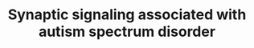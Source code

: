 ---
annotations:
- id: CL:0000540
  parent: animal cell
  type: Cell Type Ontology
  value: neuron
- id: DOID:0060041
  parent: disease of mental health
  type: Disease Ontology
  value: autism spectrum disorder
- id: PW:0000180
  parent: regulatory pathway
  type: Pathway Ontology
  value: mTOR signaling pathway
authors:
- Khanspers
- Egonw
- Eweitz
citedin:
- link: PMC9440113
  title: Machine learning and bioinformatics to identify 8 autophagy-related biomarkers
    and construct gene regulatory networks in dilated cardiomyopathy (2022)
- link: PMC8170991
  title: 'NoRCE: non-coding RNA sets cis enrichment tool (2021)'
communities:
- Diseases
- Diseases
- ONTOX
description: Changes in mTOR activation are believed to be a risk factor for ASD.
  mTOR is regulated by the TCS1/2 complex, and several signaling pathways upstream
  of TSC1/2 positively or negatively regulate this complex, including PI3K-AKT, Ras–ERK,
  LKB1–AMPK and Wnt–GSK3β pathways. The mTOR pathway is also regulated by brain‐derived
  neurotrophic factor (BDNF), which plays a key role in the development and the plasticity
  of the central nervous system and is considered a risk factor for ASD. Increased
  levels of BDNF concentration have been observed in the serum and brain of patients
  with ASD.  mTOR is a key modulator of protein synthesis and thus blocks the activation
  of cell autophagy and promotes cell proliferation, growth, and differentiation.
  Proteasome activity is also affected by neuronal activity, via increased expression
  of UBE3A through transcription factor MEF2, which leads to the internalization of
  AMPA-R.  Variations in the calcium channel CACNA1C are also associated with ASD
  and [Timothy syndrome](https://en.wikipedia.org/wiki/Timothy_syndrome).  Adapted
  from figure 1 in [Daghsni et al](https://www.ncbi.nlm.nih.gov/pmc/articles/PMC6085908/).
last-edited: 2025-03-10
ndex: b26b4d1c-8b6b-11eb-9e72-0ac135e8bacf
organisms:
- Homo sapiens
redirect_from:
- /index.php/Pathway:WP4539
- /instance/WP4539
- /instance/WP4539_r137874
revision: r137874
schema-jsonld:
- '@context': https://schema.org/
  '@id': https://wikipathways.github.io/pathways/WP4539.html
  '@type': Dataset
  creator:
    '@type': Organization
    name: WikiPathways
  description: Changes in mTOR activation are believed to be a risk factor for ASD.
    mTOR is regulated by the TCS1/2 complex, and several signaling pathways upstream
    of TSC1/2 positively or negatively regulate this complex, including PI3K-AKT,
    Ras–ERK, LKB1–AMPK and Wnt–GSK3β pathways. The mTOR pathway is also regulated
    by brain‐derived neurotrophic factor (BDNF), which plays a key role in the development
    and the plasticity of the central nervous system and is considered a risk factor
    for ASD. Increased levels of BDNF concentration have been observed in the serum
    and brain of patients with ASD.  mTOR is a key modulator of protein synthesis
    and thus blocks the activation of cell autophagy and promotes cell proliferation,
    growth, and differentiation. Proteasome activity is also affected by neuronal
    activity, via increased expression of UBE3A through transcription factor MEF2,
    which leads to the internalization of AMPA-R.  Variations in the calcium channel
    CACNA1C are also associated with ASD and [Timothy syndrome](https://en.wikipedia.org/wiki/Timothy_syndrome).  Adapted
    from figure 1 in [Daghsni et al](https://www.ncbi.nlm.nih.gov/pmc/articles/PMC6085908/).
  keywords:
  - AKT1
  - AKT2
  - AKT3
  - ARC
  - BDNF
  - CACNA1C
  - CAMK2B
  - CAMK4
  - Ca2+
  - DLG4
  - EIF4EBP1
  - GDP
  - GRIN1
  - GRIN2A
  - GRIN2B
  - GRIN2C
  - GRIN2D
  - GRIN3A
  - GRIN3B
  - GRM1
  - GSK3B
  - GTP
  - HOMER1
  - HRAS
  - KRAS
  - MAPK1
  - MAPK3
  - MTOR
  - NF1
  - NRAS
  - NTRK2
  - PIK3CA
  - PIK3CB
  - PIK3CD
  - PIK3R1
  - PIK3R2
  - PIK3R3
  - PRKAA1
  - PRKAA2
  - PRKAB1
  - PRKAB2
  - PRKAG1
  - PRKAG2
  - PRKAG3
  - PTEN
  - RHEB
  - RPS6KB1
  - RPTOR
  - Rapamycin
  - SHANK3
  - SYNGAP1
  - TSC1
  - TSC2
  - UBE3A
  license: CC0
  name: Synaptic signaling associated with autism spectrum disorder
seo: CreativeWork
title: Synaptic signaling associated with autism spectrum disorder
wpid: WP4539
---